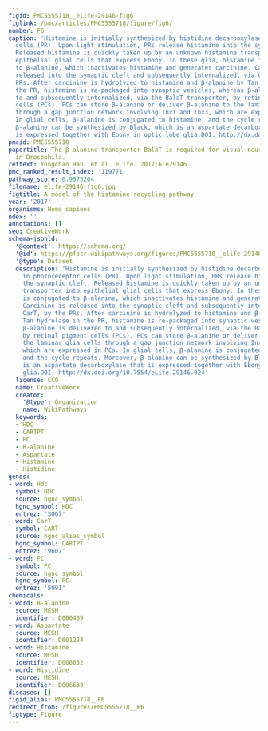 ```yaml
---
figid: PMC5555718__elife-29146-fig6
figlink: /pmc/articles/PMC5555718/figure/fig6/
number: F6
caption: 'Histamine is initially synthesized by histidine decarboxylase (Hdc) in photoreceptor
  cells (PR). Upon light stimulation, PRs release histamine into the synaptic cleft.
  Released histamine is quickly taken up by an unknown histamine transporter into
  epithelial glial cells that express Ebony. In these glia, histamine is conjugated
  to β-alanine, which inactivates histamine and generates carcinine. Carcinine is
  released into the synaptic cleft and subsequently internalized, via CarT, by the
  PRs. After carcinine is hydrolyzed to histamine and β-alanine by Tan hydrolase in
  the PR, histamine is re-packaged into synaptic vesicles, whereas β-alanine is delivered
  to and subsequently internalized, via the BalaT transporter, by retinal pigment
  cells (PCs). PCs can store β-alanine or deliver β-alanine to the laminar glia cells
  through a gap junction network involving Inx1 and Inx3, which are expressed in PCs.
  In glial cells, β-alanine is conjugated to histamine, and the cycle repeats. Moreover,
  β-alanine can be synthesized by Black, which is an aspartate decarboxylase that
  is expressed together with Ebony in optic lobe glia.DOI: http://dx.doi.org/10.7554/eLife.29146.024'
pmcid: PMC5555718
papertitle: The β-alanine transporter BalaT is required for visual neurotransmission
  in Drosophila.
reftext: Yongchao Han, et al. eLife. 2017;6:e29146.
pmc_ranked_result_index: '119771'
pathway_score: 0.9575204
filename: elife-29146-fig6.jpg
figtitle: A model of the histamine recycling pathway
year: '2017'
organisms: Homo sapiens
ndex: ''
annotations: []
seo: CreativeWork
schema-jsonld:
  '@context': https://schema.org/
  '@id': https://pfocr.wikipathways.org/figures/PMC5555718__elife-29146-fig6.html
  '@type': Dataset
  description: 'Histamine is initially synthesized by histidine decarboxylase (Hdc)
    in photoreceptor cells (PR). Upon light stimulation, PRs release histamine into
    the synaptic cleft. Released histamine is quickly taken up by an unknown histamine
    transporter into epithelial glial cells that express Ebony. In these glia, histamine
    is conjugated to β-alanine, which inactivates histamine and generates carcinine.
    Carcinine is released into the synaptic cleft and subsequently internalized, via
    CarT, by the PRs. After carcinine is hydrolyzed to histamine and β-alanine by
    Tan hydrolase in the PR, histamine is re-packaged into synaptic vesicles, whereas
    β-alanine is delivered to and subsequently internalized, via the BalaT transporter,
    by retinal pigment cells (PCs). PCs can store β-alanine or deliver β-alanine to
    the laminar glia cells through a gap junction network involving Inx1 and Inx3,
    which are expressed in PCs. In glial cells, β-alanine is conjugated to histamine,
    and the cycle repeats. Moreover, β-alanine can be synthesized by Black, which
    is an aspartate decarboxylase that is expressed together with Ebony in optic lobe
    glia.DOI: http://dx.doi.org/10.7554/eLife.29146.024'
  license: CC0
  name: CreativeWork
  creator:
    '@type': Organization
    name: WikiPathways
  keywords:
  - HDC
  - CARTPT
  - PC
  - B-alanine
  - Aspartate
  - Histamine
  - Histidine
genes:
- word: Hdc
  symbol: HDC
  source: hgnc_symbol
  hgnc_symbol: HDC
  entrez: '3067'
- word: CarT
  symbol: CART
  source: hgnc_alias_symbol
  hgnc_symbol: CARTPT
  entrez: '9607'
- word: PC
  symbol: PC
  source: hgnc_symbol
  hgnc_symbol: PC
  entrez: '5091'
chemicals:
- word: B-alanine
  source: MESH
  identifier: D000409
- word: Aspartate
  source: MESH
  identifier: D001224
- word: Histamine
  source: MESH
  identifier: D006632
- word: Histidine
  source: MESH
  identifier: D006639
diseases: []
figid_alias: PMC5555718__F6
redirect_from: /figures/PMC5555718__F6
figtype: Figure
---
```

